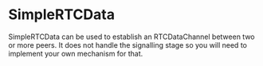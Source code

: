 # SimpleRTCData

SimpleRTCData can be used to establish an RTCDataChannel between two or more peers. It does not handle the signalling stage so you will need to implement your own mechanism for that.
